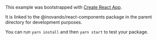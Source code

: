 This example was bootstrapped with [Create React App](https://github.com/facebook/create-react-app).

It is linked to the @inovando/react-components package in the parent directory for development purposes.

You can run `yarn install` and then `yarn start` to test your package.
